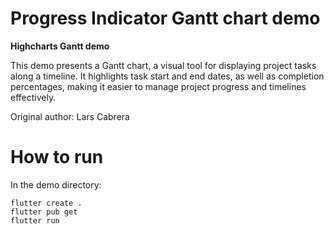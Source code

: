 # Progress Indicator Gantt chart demo

**Highcharts Gantt demo**

This demo presents a Gantt chart, a visual tool for displaying project tasks along a timeline. It highlights task start and end dates, as well as completion percentages, making it easier to manage project progress and timelines effectively.

Original author: Lars Cabrera

# How to run

In the demo directory:

```
flutter create .
flutter pub get
flutter run
```

